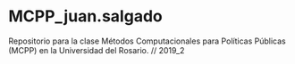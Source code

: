 # MCPP_juan.salgado
Repositorio para la clase Métodos Computacionales para Políticas Públicas (MCPP) en la Universidad del Rosario. //
2019_2
